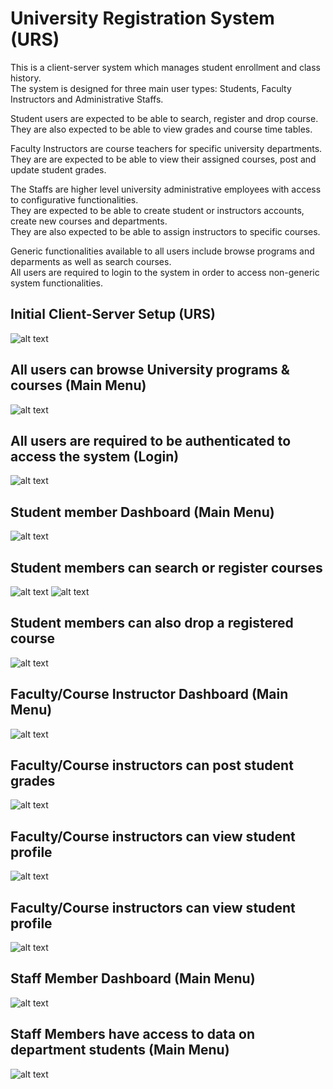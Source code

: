 # University Registration System (URS)
This is a client-server system which manages student enrollment and class history. <br>
The system is designed for three main user types: Students, Faculty Instructors and Administrative Staffs. <br> 

Student users are expected to be able to search, register and drop course.<br>
They are also expected to be able to view grades and course time tables.<br>

Faculty Instructors are course teachers for specific university departments. <br>
They are are expected to be able to view their assigned courses, post and update student grades. <br> 

The Staffs are higher level university administrative employees with access to configurative functionalities. <br>
They are expected to be able to create student or instructors accounts, create new courses and departments. <br>
They are also expected to be able to assign instructors to specific courses.  <br>

Generic functionalities available to all users include browse programs and deparments as well as search courses. <br>
All users are required to login to the system in order to access non-generic system functionalities.<br>

## Initial Client-Server Setup (URS)
![alt text](https://github.com/IfeoluwaDavid/University-Registration-System-URS/blob/master/demo/initialsetup.PNG)

## All users can browse University programs & courses (Main Menu)
![alt text](https://github.com/IfeoluwaDavid/University-Registration-System-URS/blob/master/demo/browseuniversity.PNG)

## All users are required to be authenticated to access the system (Login)
![alt text](https://github.com/IfeoluwaDavid/University-Registration-System-URS/blob/master/demo/login.PNG)

## Student member Dashboard (Main Menu)
![alt text](https://github.com/IfeoluwaDavid/University-Registration-System-URS/blob/master/demo/studentmenu.PNG)

## Student members can search or register courses
![alt text](https://github.com/IfeoluwaDavid/University-Registration-System-URS/blob/master/demo/searchcourse.PNG)
![alt text](https://github.com/IfeoluwaDavid/University-Registration-System-URS/blob/master/demo/registercourse.PNG)

## Student members can also drop a registered course
![alt text](https://github.com/IfeoluwaDavid/University-Registration-System-URS/blob/master/demo/dropcourse.PNG)

## Faculty/Course Instructor Dashboard (Main Menu)
![alt text](https://github.com/IfeoluwaDavid/University-Registration-System-URS/blob/master/demo/facultymenu.PNG)

## Faculty/Course instructors can post student grades
![alt text](https://github.com/IfeoluwaDavid/University-Registration-System-URS/blob/master/demo/postgradesA.PNG)

## Faculty/Course instructors can view student profile 
![alt text](https://github.com/IfeoluwaDavid/University-Registration-System-URS/blob/master/demo/postgradesB.PNG)

## Faculty/Course instructors can view student profile 
![alt text](https://github.com/IfeoluwaDavid/University-Registration-System-URS/blob/master/demo/personalprofile.PNG)

## Staff Member Dashboard (Main Menu)
![alt text](https://github.com/IfeoluwaDavid/University-Registration-System-URS/blob/master/demo/staffmenu.PNG)

## Staff Members have access to data on department students (Main Menu)
![alt text](https://github.com/IfeoluwaDavid/University-Registration-System-URS/blob/master/demo/departmentstudents.PNG)



